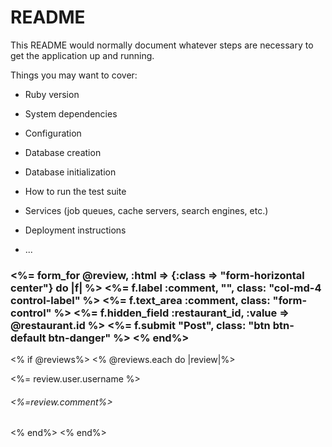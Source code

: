 # README

This README would normally document whatever steps are necessary to get the
application up and running.

Things you may want to cover:

* Ruby version

* System dependencies

* Configuration

* Database creation

* Database initialization

* How to run the test suite

* Services (job queues, cache servers, search engines, etc.)

* Deployment instructions

* ...





<h3 class="custom-form-card">
<%= form_for @review, :html => {:class => "form-horizontal center"} do |f| %>
    <%= f.label :comment, "", class: "col-md-4 control-label" %>
    <%= f.text_area :comment, class: "form-control" %>
    <%= f.hidden_field :restaurant_id, :value => @restaurant.id %>
    <%= f.submit "Post", class: "btn btn-default btn-danger" %>
<% end%>
</h3>

<% if @reviews%>
  <% @reviews.each do |review|%>
  <div class="username">
  <%= review.user.username %></div>
  <h6 class="custom-post-card">
  <%=review.comment%>
  </h6>
  <% end%>
<% end%>

